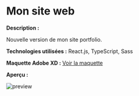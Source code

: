 # Mon site web

**Description :**

Nouvelle version de mon site portfolio.

**Technologies utilisées :**
React.js, TypeScript, Sass

**Maquette Adobe XD :**
[Voir la maquette](https://xd.adobe.com/view/3a93144a-c480-4316-91d9-a07e0e60b374-6fc0/grid "Maquette")

**Aperçu :**

![preview](home.gif)
